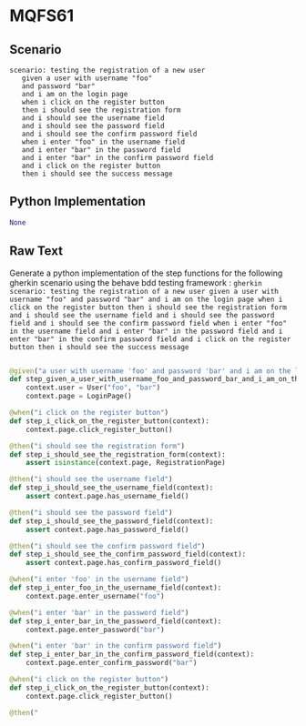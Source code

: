 # MQFS61
## Scenario
```gherkin
scenario: testing the registration of a new user 
   given a user with username "foo" 
   and password "bar" 
   and i am on the login page 
   when i click on the register button 
   then i should see the registration form 
   and i should see the username field 
   and i should see the password field 
   and i should see the confirm password field 
   when i enter "foo" in the username field 
   and i enter "bar" in the password field 
   and i enter "bar" in the confirm password field 
   and i click on the register button 
   then i should see the success message
```


## Python Implementation
```python
None
```


## Raw Text
Generate a python implementation of the step functions for the following gherkin scenario using the behave bdd testing framework : ```gherkin scenario: testing the registration of a new user given a user with username "foo" and password "bar" and i am on the login page when i click on the register button then i should see the registration form and i should see the username field and i should see the password field and i should see the confirm password field when i enter "foo" in the username field and i enter "bar" in the password field and i enter "bar" in the confirm password field and i click on the register button then i should see the success message ```



```python from behave import given, when, then

@given("a user with username 'foo' and password 'bar' and i am on the login page")
def step_given_a_user_with_username_foo_and_password_bar_and_i_am_on_the_login_page(context):
    context.user = User("foo", "bar")
    context.page = LoginPage()

@when("i click on the register button")
def step_i_click_on_the_register_button(context):
    context.page.click_register_button()

@then("i should see the registration form")
def step_i_should_see_the_registration_form(context):
    assert isinstance(context.page, RegistrationPage)

@then("i should see the username field")
def step_i_should_see_the_username_field(context):
    assert context.page.has_username_field()

@then("i should see the password field")
def step_i_should_see_the_password_field(context):
    assert context.page.has_password_field()

@then("i should see the confirm password field")
def step_i_should_see_the_confirm_password_field(context):
    assert context.page.has_confirm_password_field()

@when("i enter 'foo' in the username field")
def step_i_enter_foo_in_the_username_field(context):
    context.page.enter_username("foo")

@when("i enter 'bar' in the password field")
def step_i_enter_bar_in_the_password_field(context):
    context.page.enter_password("bar")

@when("i enter 'bar' in the confirm password field")
def step_i_enter_bar_in_the_confirm_password_field(context):
    context.page.enter_confirm_password("bar")

@when("i click on the register button")
def step_i_click_on_the_register_button(context):
    context.page.click_register_button()

@then("
